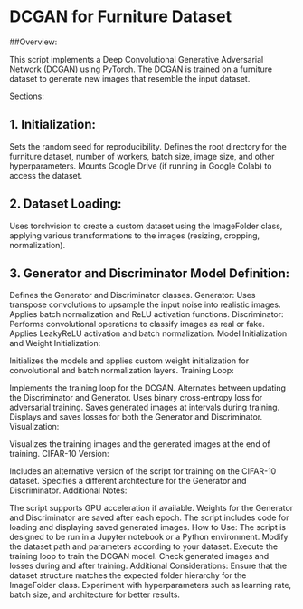 # DCGAN for Furniture Dataset
##Overview:

This script implements a Deep Convolutional Generative Adversarial Network (DCGAN) using PyTorch. The DCGAN is trained on a furniture dataset to generate new images that resemble the input dataset.

Sections:
## 1. Initialization:

Sets the random seed for reproducibility.
Defines the root directory for the furniture dataset, number of workers, batch size, image size, and other hyperparameters.
Mounts Google Drive (if running in Google Colab) to access the dataset.
## 2. Dataset Loading:

Uses torchvision to create a custom dataset using the ImageFolder class, applying various transformations to the images (resizing, cropping, normalization).

## 3. Generator and Discriminator Model Definition:

Defines the Generator and Discriminator classes.
Generator:
Uses transpose convolutions to upsample the input noise into realistic images.
Applies batch normalization and ReLU activation functions.
Discriminator:
Performs convolutional operations to classify images as real or fake.
Applies LeakyReLU activation and batch normalization.
Model Initialization and Weight Initialization:

Initializes the models and applies custom weight initialization for convolutional and batch normalization layers.
Training Loop:

Implements the training loop for the DCGAN.
Alternates between updating the Discriminator and Generator.
Uses binary cross-entropy loss for adversarial training.
Saves generated images at intervals during training.
Displays and saves losses for both the Generator and Discriminator.
Visualization:

Visualizes the training images and the generated images at the end of training.
CIFAR-10 Version:

Includes an alternative version of the script for training on the CIFAR-10 dataset.
Specifies a different architecture for the Generator and Discriminator.
Additional Notes:

The script supports GPU acceleration if available.
Weights for the Generator and Discriminator are saved after each epoch.
The script includes code for loading and displaying saved generated images.
How to Use:
The script is designed to be run in a Jupyter notebook or a Python environment.
Modify the dataset path and parameters according to your dataset.
Execute the training loop to train the DCGAN model.
Check generated images and losses during and after training.
Additional Considerations:
Ensure that the dataset structure matches the expected folder hierarchy for the ImageFolder class.
Experiment with hyperparameters such as learning rate, batch size, and architecture for better results.

